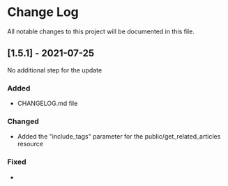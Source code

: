 # Change Log
All notable changes to this project will be documented in this file.
 
## [1.5.1] - 2021-07-25
  
No additional step for the update

### Added

- CHANGELOG.md file
 
### Changed
  
- Added the "include_tags" parameter for the public/get_related_articles resource
 
### Fixed
 
- 